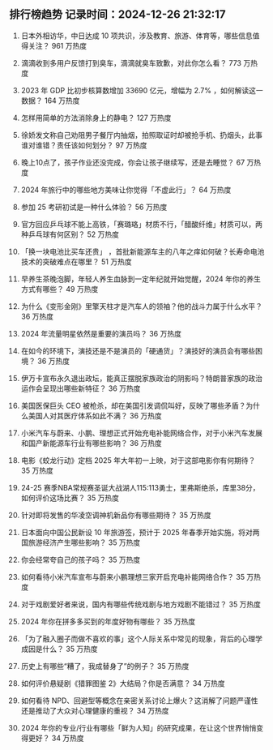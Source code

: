 
## 排行榜趋势 记录时间：2024-12-26 21:32:17
  
  1. 日本外相访华，中日达成 10 项共识，涉及教育、旅游、体育等，哪些信息值得关注？ 961 万热度
    
  2. 滴滴收到多用户反馈打到臭车，滴滴就臭车致歉，对此你怎么看？ 773 万热度
    
  3. 2023 年 GDP 比初步核算数增加 33690 亿元，增幅为 2.7% ，如何解读这一数据？ 164 万热度
    
  4. 怎样用简单的方法消除身上的静电？ 127 万热度
    
  5. 徐娇发文称自己劝阻男子餐厅内抽烟，拍照取证时却被抢手机、扔烟头，此事谁对谁错？责任该如何划分？ 97 万热度
    
  6. 晚上10点了，孩子作业还没完成，你会让孩子继续写，还是去睡觉？ 67 万热度
    
  7. 2024 年旅行中的哪些地方美味让你觉得「不虚此行」？ 64 万热度
    
  8. 参加 25 考研初试是一种什么体验？ 56 万热度
    
  9. 官方回应乒乓球不能上高铁，「赛璐珞」材质不行，「醋酸纤维」材质可以，两种乒乓球有何区别？ 52 万热度
    
  10. 「换一块电池比买车还贵」 ，首批新能源车主的八年之痒如何破？长寿命电池技术的突破难点在哪里？ 51 万热度
    
  11. 早养生茶晚泡脚，年轻人养生血脉到一定年纪就开始觉醒，2024 年你的养生方式有哪些？ 49 万热度
    
  12. 为什么《变形金刚》里擎天柱才是汽车人的领袖？他的战斗力属于什么水平？ 36 万热度
    
  13. 2024 年流量明星依然是重要的演员吗？ 36 万热度
    
  14. 在如今的环境下，演技还是不是演员的「硬通货」？演技好的演员会有哪些困境？ 36 万热度
    
  15. 伊万卡宣布永久退出政坛，能真正摆脱家族政治的阴影吗？特朗普家族的政治运作会呈现出哪些新特征？ 36 万热度
    
  16. 美国医保巨头 CEO 被枪杀，却在美国引发调侃叫好，反映了哪些矛盾？为什么美国人对其医疗体系如此不满？ 36 万热度
    
  17. 小米汽车与蔚来、小鹏、理想正式开始充电补能网络合作，对于小米汽车发展和国产新能源车行业有哪些影响？ 36 万热度
    
  18. 电影《蛟龙行动》定档 2025 年大年初一上映，对于这部电影你有何期待？ 35 万热度
    
  19. 24-25 赛季NBA常规赛圣诞大战湖人115:113勇士，里弗斯绝杀，库里38分，如何评价这场比赛？ 35 万热度
    
  20. 针对即将发售的华凌空调神机新品你有哪些期待？ 35 万热度
    
  21. 日本面向中国公民新设 10 年旅游签，预计于 2025 年春季开始实施，将对两国旅游经济产生哪些影响？ 35 万热度
    
  22. 你会经常夸自己的孩子吗？ 35 万热度
    
  23. 如何看待小米汽车宣布与蔚来小鹏理想三家开启充电补能网络合作？ 35 万热度
    
  24. 对于戏剧爱好者来说，国内有哪些传统戏剧与地方戏剧不能错过？ 35 万热度
    
  25. 2024 年你在拼多多买到的年度好物有哪些？ 35 万热度
    
  26. 「为了融入圈子而做不喜欢的事」这个人际关系中常见的现象，背后的心理学成因是什么？ 35 万热度
    
  27. 历史上有哪些“糟了，我成替身了”的例子？ 35 万热度
    
  28. 如何评价悬疑剧《猎罪图鉴 2》大结局？你是否满意？ 34 万热度
    
  29. 如何看待 NPD、回避型等概念在亲密关系讨论上爆火？这消解了问题严谨性还是推动了大众对心理健康的重视？ 34 万热度
    
  30. 2024 年你的专业/行业有哪些「鲜为人知」的研究成果，在让这个世界悄悄变得更好？ 34 万热度
    